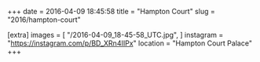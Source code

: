 +++
date = 2016-04-09 18:45:58
title = "Hampton Court"
slug = "2016/hampton-court"

[extra]
images = [
    "/2016-04-09_18-45-58_UTC.jpg",
]
instagram = "https://instagram.com/p/BD_XRn4IIPx"
location = "Hampton Court Palace"
+++

